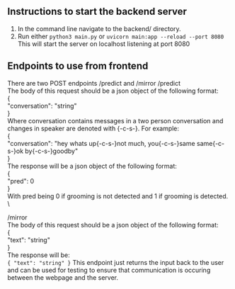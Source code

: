 ## Instructions to start the backend server

1. In the command line navigate to the backend/ directory.
2. Run either `python3 main.py` or `uvicorn main:app --reload --port 8080`
   This will start the server on localhost listening at port 8080

## Endpoints to use from frontend

There are two POST endpoints /predict and /mirror
/predict \
The body of this request should be a json object of the following format: \
{\
"conversation": "string"\
}\
Where conversation contains messages in a two person conversation and changes in speaker are denoted with {-c-s-}. For example: \
{\
"conversation": "hey whats up{-c-s-}not much, you{-c-s-}same same{-c-s-}ok by{-c-s-}goodby"\
}\
The response will be a json object of the following format: \
{\
"pred": 0\
}\
With pred being 0 if grooming is not detected and 1 if grooming is detected. \

/mirror\
The body of this request should be a json object of the following format: \
{\
"text": "string"\
}\
The response will be: \
`{
"text": "string"
}`
This endpoint just returns the input back to the user and can be used for testing to ensure that communication is occuring between the webpage and the server.
